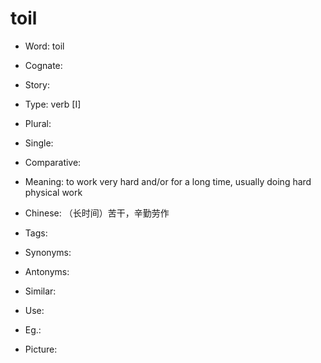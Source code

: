 # toil

- Word: toil
- Cognate: 
- Story: 

- Type: verb [I]
- Plural: 
- Single: 
- Comparative: 
- Meaning: to work very hard and/or for a long time, usually doing hard physical work
- Chinese: （长时间）苦干，辛勤劳作
- Tags: 
- Synonyms: 
- Antonyms: 
- Similar: 
- Use: 
- Eg.: 
- Picture: 


